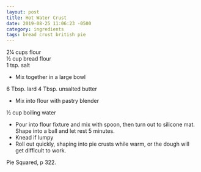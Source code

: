 ```yaml
---
layout: post
title: Hot Water Crust
date: 2019-08-25 11:06:23 -0500
category: ingredients
tags: bread crust british pie
---
```

2¼ cups flour  
½ cup bread flour  
1 tsp. salt  
<ul>
 	<li>Mix together in a large bowl</li>
</ul>
6 Tbsp. lard  
4 Tbsp. unsalted butter  
<ul>
 	<li>Mix into flour with pastry blender</li>
</ul>
½ cup boiling water  
<ul>
 	<li>Pour into flour fixture and mix with spoon, then turn out to silicone mat.  Shape into a ball and let rest 5 minutes.</li>
 	<li>Knead if lumpy</li>
 	<li>Roll out quickly, shaping into pie crusts while warm, or the dough will get difficult to work.</li>
</ul>
Pie Squared, p 322.  
